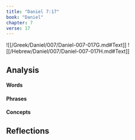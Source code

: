 ```yaml
---
title: "Daniel 7:17"
book: "Daniel"
chapter: 7
verse: 17
---
```

![[/Greek/Daniel/007/Daniel-007-017G.md#Text]]
![[/Hebrew/Daniel/007/Daniel-007-017H.md#Text]]

## Analysis

#### Words

#### Phrases

#### Concepts

## Reflections
